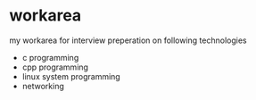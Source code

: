 # workarea
my workarea for interview preperation on following technologies
- c programming
- cpp programming
- linux system programming
- networking

